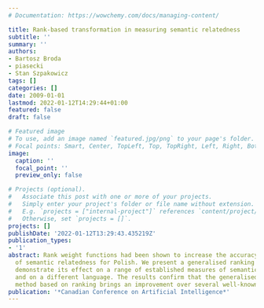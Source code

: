 ```yaml
---
# Documentation: https://wowchemy.com/docs/managing-content/

title: Rank-based transformation in measuring semantic relatedness
subtitle: ''
summary: ''
authors:
- Bartosz Broda
- piasecki
- Stan Szpakowicz
tags: []
categories: []
date: 2009-01-01
lastmod: 2022-01-12T14:29:44+01:00
featured: false
draft: false

# Featured image
# To use, add an image named `featured.jpg/png` to your page's folder.
# Focal points: Smart, Center, TopLeft, Top, TopRight, Left, Right, BottomLeft, Bottom, BottomRight.
image:
  caption: ''
  focal_point: ''
  preview_only: false

# Projects (optional).
#   Associate this post with one or more of your projects.
#   Simply enter your project's folder or file name without extension.
#   E.g. `projects = ["internal-project"]` references `content/project/deep-learning/index.md`.
#   Otherwise, set `projects = []`.
projects: []
publishDate: '2022-01-12T13:29:43.435219Z'
publication_types:
- '1'
abstract: Rank weight functions had been shown to increase the accuracy of measures
  of semantic relatedness for Polish. We present a generalised ranking principle and
  demonstrate its effect on a range of established measures of semantic relatedness,
  and on a different language. The results confirm that the generalised transformation
  method based on ranking brings an improvement over several well-known measures.
publication: '*Canadian Conference on Artificial Intelligence*'
---
```

